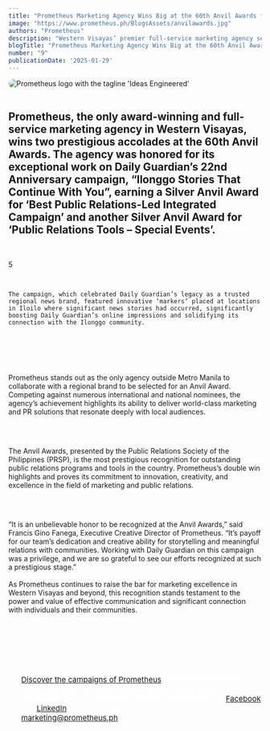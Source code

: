 ```yaml
---
title: "Prometheus Marketing Agency Wins Big at the 60th Anvil Awards for Daily Guardian’s Anniversary Campaign"
image: "https://www.prometheus.ph/BlogsAssets/anvilawards.jpg"
authors: "Prometheus"
description: "Western Visayas’ premier full-service marketing agency secures two Silver Anvil Awards for groundbreaking PR-led campaign."
blogTitle: "Prometheus Marketing Agency Wins Big at the 60th Anvil Awards for Daily Guardian’s Anniversary Campaign"
number: "9"
publicationDate: '2025-01-29'
---
```


<div style="display: flex; flex-direction: column; gap: 1rem;">
  <img src="/BlogsAssets/anvilawards.jpg" alt="Prometheus logo with the tagline 'Ideas Engineered'" style="border-radius: 15px;">

  <h2 className="text-[#FFFFFF] text-[20px] font-bold sm:text-[20px] pt-10 pb-1">
    Prometheus, the only award-winning and full-service marketing agency in Western Visayas, wins two prestigious accolades at the 60th Anvil Awards. The agency was honored for its exceptional work on Daily Guardian’s 22nd Anniversary campaign, “Ilonggo Stories That Continue With You”, earning a Silver Anvil Award for ‘Best Public Relations-Led Integrated Campaign’ and another Silver Anvil Award for ‘Public Relations Tools – Special Events’.
  </h2>
  
  <p className="text-[#FFFFFF] text-[18px] sm:text-[16px] pb-5 sm:pb-10">
5

    The campaign, which celebrated Daily Guardian’s legacy as a trusted regional news brand, featured innovative ‘markers’ placed at locations in Iloilo where significant news stories had occurred, significantly boosting Daily Guardian’s online impressions and solidifying its connection with the Ilonggo community.
<br/>
<br/>

Prometheus stands out as the only agency outside Metro Manila to collaborate with a regional brand to be selected for an Anvil Award. Competing against numerous international and national nominees, the agency’s achievement highlights its ability to deliver world-class marketing and PR solutions that resonate deeply with local audiences.
<br/>
<br/>

The Anvil Awards, presented by the Public Relations Society of the Philippines (PRSP), is the most prestigious recognition for outstanding public relations programs and tools in the country. Prometheus’s double win highlights and proves its commitment to innovation, creativity, and excellence in the field of marketing and public relations.
<br/>
<br/>

“It is an unbelievable honor to be recognized at the Anvil Awards,” said Francis Gino Fanega, Executive Creative Director of Prometheus. “It’s payoff for our team’s dedication and creative ability for storytelling and meaningful relations with communities. Working with Daily Guardian on this campaign was a privilege, and we are so grateful to see our efforts recognized at such a prestigious stage.”
<br/>
<br/>
As Prometheus continues to raise the bar for marketing excellence in Western Visayas and beyond, this recognition stands testament to the power and value of effective communication and significant connection with individuals and their communities.
<br/>
<br/>
  </p>
   <div style="color: white; font-size: 15px; display: flex; flex-direction: column; gap: 3.5rem;">
    <ul className="text-[#FFFFFF] sm:text-[15px] flex flex-col gap-5">
      <p className="text-[#FFFFFF] sm:text-[15px]"><a href="https://www.prometheus.ph/works" className="text-blue-500">Discover the campaigns of Prometheus</a> where every execution is fueled by a meticulously crafted strategy tailored for each client. To learn more about Prometheus, follow its official pages on <a href="https://www.facebook.com/PrometheusPr" className="text-blue-500">Facebook</a> and <a href="https://www.linkedin.com/company/prometheusph/" className="text-blue-500">LinkedIn</a>.  Reach Prometheus via email at <a href="mailto:marketing@prometheus.ph" className="text-blue-500">marketing@prometheus.ph</a>.</p>
    </ul>
  </div>
</div>

